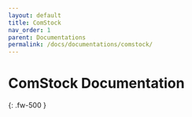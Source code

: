 ```yaml
---
layout: default
title: ComStock
nav_order: 1
parent: Documentations
permalink: /docs/documentations/comstock/
---
```


# ComStock Documentation
{: .fw-500 }